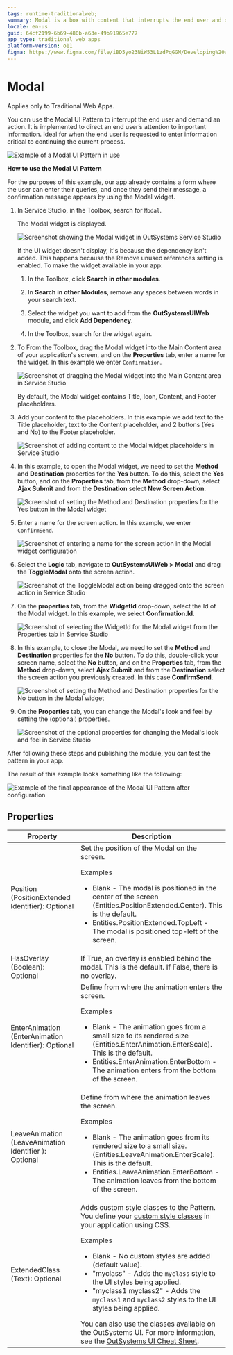 ```yaml
---
tags: runtime-traditionalweb; 
summary: Modal is a box with content that interrupts the end user and demands an action.
locale: en-us
guid: 64cf2199-6b69-480b-a63e-49b91965e777
app_type: traditional web apps
platform-version: o11
figma: https://www.figma.com/file/iBD5yo23NiW53L1zdPqGGM/Developing%20an%20Application?node-id=222:101
---
```


# Modal

<div class="info" markdown="1">

Applies only to Traditional Web Apps.

</div>

You can use the Modal UI Pattern to interrupt the end user and demand an action. It is implemented to direct an end user’s attention to important information. Ideal for when the end user is requested to enter information critical to continuing the current process.

![Example of a Modal UI Pattern in use](images/modal-1.png "Modal UI Pattern Example")

**How to use the Modal UI Pattern**

For the purposes of this example, our app already contains a form where the user can enter their queries, and once they send their message, a confirmation message appears by using the Modal widget.

1. In Service Studio, in the Toolbox, search for `Modal`.
  
    The Modal widget is displayed.

    ![Screenshot showing the Modal widget in OutSystems Service Studio](images/modal-5-ss.png "Modal Widget in Service Studio")

    If the UI widget doesn't display, it's because the dependency isn't added. This happens because the Remove unused references setting is enabled. To make the widget available in your app:

    1. In the Toolbox, click **Search in other modules**.

    1. In **Search in other Modules**, remove any spaces between words in your search text.
    
    1. Select the widget you want to add from the **OutSystemsUIWeb** module, and click **Add Dependency**. 
    
    1. In the Toolbox, search for the widget again.

1. To From the Toolbox, drag the Modal widget into the Main Content area of your application's screen, and on the **Properties** tab, enter a name for the widget. In this example we enter `Confirmation`.

    ![Screenshot of dragging the Modal widget into the Main Content area in Service Studio](images/modal-6-ss.png "Adding Modal Widget to Main Content")

    By default, the Modal widget contains Title, Icon, Content, and Footer placeholders.

1. Add your content to the placeholders. In this example we add text to the Title placeholder, text to the Content placeholder, and 2 buttons (Yes and No) to the Footer placeholder.

    ![Screenshot of adding content to the Modal widget placeholders in Service Studio](images/modal-7-ss.png "Modal Widget Content Configuration")

1. In this example, to open the Modal widget, we need to set the **Method** and **Destination** properties for the **Yes** button. To do this, select the **Yes** button, and on the **Properties** tab, from the **Method** drop-down, select **Ajax Submit** and from the **Destination** select **New Screen Action**.

    ![Screenshot of setting the Method and Destination properties for the Yes button in the Modal widget](images/modal-8-ss.png "Setting Modal Widget Properties")

1. Enter a name for the screen action. In this example, we enter `ConfirmSend`.

    ![Screenshot of entering a name for the screen action in the Modal widget configuration](images/modal-11-ss.png "Naming Screen Action for Modal")

1. Select the **Logic** tab, navigate to **OutSystemsUIWeb > Modal** and drag the **ToggleModal** onto the screen action.

    ![Screenshot of the ToggleModal action being dragged onto the screen action in Service Studio](images/modal-9-ss.png "ToggleModal Logic in Service Studio")

1. On the **properties** tab, from the **WidgetId** drop-down, select the Id of the Modal widget. In this example, we select **Confirmation.Id**.

    ![Screenshot of selecting the WidgetId for the Modal widget from the Properties tab in Service Studio](images/modal-10-ss.png "Selecting WidgetId for Modal")

1. In this example, to close the Modal, we need to set the **Method** and **Destination** properties for the **No** button. To do this, double-click your screen name, select the **No** button, and on the **Properties** tab, from the **Method** drop-down, select **Ajax Submit** and from the **Destination** select the screen action you previously created. In this case **ConfirmSend**.

    ![Screenshot of setting the Method and Destination properties for the No button in the Modal widget](images/modal-12-ss.png "Configuring No Button in Modal")

1. On the **Properties** tab, you can change the Modal's look and feel by setting the (optional) properties.

    ![Screenshot of the optional properties for changing the Modal's look and feel in Service Studio](images/modal-4-ss.png "Modal Properties Configuration")

After following these steps and publishing the module, you can test the pattern in your app.

The result of this example looks something like the following:

![Example of the final appearance of the Modal UI Pattern after configuration](images/modal-13-ss.png "Final Look of Modal UI Pattern")

## Properties

| **Property** | **Description** |
|---|---|
| Position (PositionExtended Identifier): Optional | Set the position of the Modal on the screen. <p>Examples</p><ul><li>Blank - The modal is positioned in the center of the screen (Entities.PositionExtended.Center). This is the default.</li><li>Entities.PositionExtended.TopLeft - The modal is positioned top-left of the screen.</li></ul> |
| HasOverlay (Boolean): Optional | If True, an overlay is enabled behind the modal. This is the default. If False, there is no overlay. |
| EnterAnimation (EnterAnimation Identifier): Optional | Define from where the animation enters the screen. <p>Examples</p><ul><li>Blank - The animation goes from a small size to its rendered size (Entities.EnterAnimation.EnterScale). This is the default.</li><li>Entities.EnterAnimation.EnterBottom - The animation enters from the bottom of the screen.</li></ul> |
| LeaveAnimation (LeaveAnimation Identifier ): Optional | Define from where the animation leaves the screen. <p>Examples</p><ul><li>Blank - The animation goes from its rendered size to a small size.(Entities.LeaveAnimation.EnterScale). This is the default.</li><li>Entities.LeaveAnimation.EnterBottom - The animation leaves from the bottom of the screen.</li></ul> |
| ExtendedClass (Text): Optional | Adds custom style classes to the Pattern. You define your [custom style classes](../../../look-feel/css.md) in your application using CSS. <p>Examples <ul><li>Blank - No custom styles are added (default value).</li><li>"myclass" - Adds the ``myclass`` style to the UI styles being applied.</li><li>"myclass1 myclass2" - Adds the ``myclass1`` and ``myclass2`` styles to the UI styles being applied.</li></ul></p>You can also use the classes available on the OutSystems UI. For more information, see the [OutSystems UI Cheat Sheet](https://outsystemsui.outsystems.com/OutSystemsUIWebsite/CheatSheet). |
